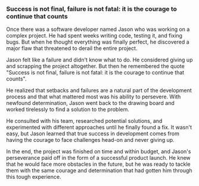 ### Success is not final, failure is not fatal: it is the courage to continue that counts

Once there was a software developer named Jason who was working on a complex project. He had spent weeks writing code, testing it, and fixing bugs. But when he thought everything was finally perfect, he discovered a major flaw that threatened to derail the entire project.

Jason felt like a failure and didn't know what to do. He considered giving up and scrapping the project altogether. But then he remembered the quote "Success is not final, failure is not fatal: it is the courage to continue that counts".

He realized that setbacks and failures are a natural part of the development process and that what mattered most was his ability to persevere. With newfound determination, Jason went back to the drawing board and worked tirelessly to find a solution to the problem.

He consulted with his team, researched potential solutions, and experimented with different approaches until he finally found a fix. It wasn't easy, but Jason learned that true success in development comes from having the courage to face challenges head-on and never giving up.

In the end, the project was finished on time and within budget, and Jason's perseverance paid off in the form of a successful product launch. He knew that he would face more obstacles in the future, but he was ready to tackle them with the same courage and determination that had gotten him through this tough experience.


